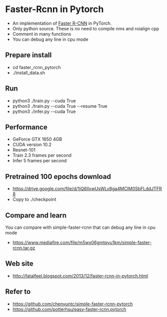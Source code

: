 # Faster-Rcnn in Pytorch
- An implementation of [Faster R-CNN](https://arxiv.org/pdf/1506.01497.pdf) in PyTorch.
- Only python source. These is no need to compile nms and roialign cpp
- Comment in many functions
- You can debug any line in cpu mode

## Prepare install
- cd faster_rcnn_pytorch
- ./install_data.sh

## Run
- python3 ./train.py --cuda True
- python3 ./train.py --cuda True --resume True
- python3 ./infer.py --cuda True

## Performance
- GeForce GTX 1650 4GB
- CUDA version 10.2
- Resnet-101
- Train 2.3 frames per second
- Infer 5 frames per second

## Pretrained 100 epochs download
- https://drive.google.com/file/d/1jQ6llxwUsWLv8ga4MClM0SbFLddJTFR8
- Copy to ./checkpoint

## Compare and learn
You can compare with simple-faster-rcnn that can debug any line in cpu mode
- https://www.mediafire.com/file/m5wx06gmtqvu1km/simple-faster-rcnn.tar.gz

## Web site
- http://fatalfeel.blogspot.com/2013/12/faster-rcnn-in-pytorch.html

## Refer to
- https://github.com/chenyuntc/simple-faster-rcnn-pytorch
- https://github.com/potterhsu/easy-faster-rcnn.pytorch
